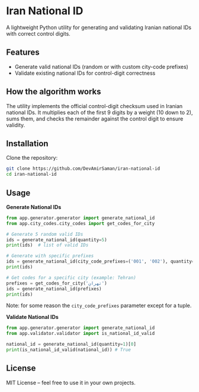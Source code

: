 # Iran National ID
A lightweight Python utility for generating and validating Iranian national IDs with correct control digits.

## Features
- Generate valid national IDs (random or with custom city-code prefixes)
- Validate existing national IDs for control-digit correctness

## How the algorithm works
The utility implements the official control-digit checksum used in Iranian national IDs.
It multiplies each of the first 9 digits by a weight (10 down to 2), sums them, and checks the remainder against the control digit to ensure validity.

## Installation
Clone the repository:
```bash
git clone https://github.com/DevAmirSaman/iran-national-id
cd iran-national-id
```

## Usage
**Generate National IDs**
```python
from app.generator.generator import generate_national_id
from app.city_codes.city_codes import get_codes_for_city

# Generate 5 random valid IDs
ids = generate_national_id(quantity=5)
print(ids)  # list of valid IDs

# Generate with specific prefixes
ids = generate_national_id(city_code_prefixes=('001', '002'), quantity=3)
print(ids)

# Get codes for a specific city (example: Tehran)
prefixes = get_codes_for_city('تهران')
ids = generate_national_id(prefixes)
print(ids)
```
Note: for some reason the `city_code_prefixes` parameter except for a tuple.

**Validate National IDs**
```python
from app.generator.generator import generate_national_id
from app.validator.validator import is_national_id_valid

national_id = generate_national_id(quantity=1)[0]
print(is_national_id_valid(national_id)) # True
```

## License
MIT License – feel free to use it in your own projects.
